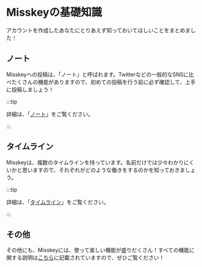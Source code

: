 # Misskeyの基礎知識

アカウントを作成したあなたにとりあえず知っておいてほしいことをまとめました！

## ノート

Misskeyへの投稿は、「ノート」と呼ばれます。Twitterなどの一般的なSNSに比べたくさんの機能がありますので、初めての投稿を行う前に必ず確認して、上手に投稿しましょう！

:::tip

詳細は、「[ノート](/docs/for-users/features/note/)」をご覧ください。

:::

## タイムライン

Misskeyは、複数のタイムラインを持っています。名前だけでは少々わかりにくいかと思いますので、それぞれがどのような働きをするのかを知っておきましょう。

:::tip

詳細は、「[タイムライン](/docs/for-users/features/timeline/)」をご覧ください。

:::

## その他

その他にも、Misskeyには、使って楽しい機能が盛りだくさん！すべての機能に関する説明は[こちら](/docs/for-users/features/)に記載されていますので、ぜひご覧ください！